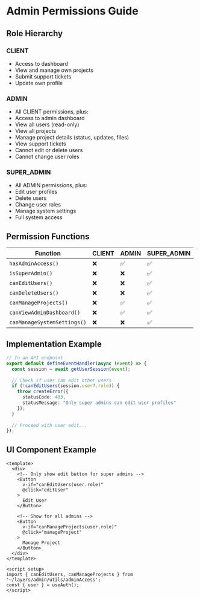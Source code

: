 # Admin Permissions Guide

## Role Hierarchy

### CLIENT
- Access to dashboard
- View and manage own projects
- Submit support tickets
- Update own profile

### ADMIN
- All CLIENT permissions, plus:
- Access to admin dashboard
- View all users (read-only)
- View all projects
- Manage project details (status, updates, files)
- View support tickets
- Cannot edit or delete users
- Cannot change user roles

### SUPER_ADMIN
- All ADMIN permissions, plus:
- Edit user profiles
- Delete users
- Change user roles
- Manage system settings
- Full system access

## Permission Functions

| Function | CLIENT | ADMIN | SUPER_ADMIN |
|----------|--------|-------|-------------|
| `hasAdminAccess()` | ❌ | ✅ | ✅ |
| `isSuperAdmin()` | ❌ | ❌ | ✅ |
| `canEditUsers()` | ❌ | ❌ | ✅ |
| `canDeleteUsers()` | ❌ | ❌ | ✅ |
| `canManageProjects()` | ❌ | ✅ | ✅ |
| `canViewAdminDashboard()` | ❌ | ✅ | ✅ |
| `canManageSystemSettings()` | ❌ | ❌ | ✅ |

## Implementation Example

```typescript
// In an API endpoint
export default defineEventHandler(async (event) => {
  const session = await getUserSession(event);
  
  // Check if user can edit other users
  if (!canEditUsers(session.user?.role)) {
    throw createError({
      statusCode: 403,
      statusMessage: "Only super admins can edit user profiles"
    });
  }
  
  // Proceed with user edit...
});
```

## UI Component Example

```vue
<template>
  <div>
    <!-- Only show edit button for super admins -->
    <Button 
      v-if="canEditUsers(user.role)"
      @click="editUser"
    >
      Edit User
    </Button>
    
    <!-- Show for all admins -->
    <Button 
      v-if="canManageProjects(user.role)"
      @click="manageProject"
    >
      Manage Project
    </Button>
  </div>
</template>

<script setup>
import { canEditUsers, canManageProjects } from '~/layers/admin/utils/adminAccess';
const { user } = useAuth();
</script>
```